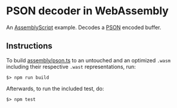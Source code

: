 PSON decoder in WebAssembly
===========================

An [AssemblyScript](http://assemblyscript.org) example. Decodes a [PSON](https://github.com/dcodeIO/PSON) encoded buffer.

Instructions
------------

To build [assembly/pson.ts](./assembly/pson.ts) to an untouched and an optimized `.wasm` including their respective `.wast` representations, run:

```
$> npm run build
```

Afterwards, to run the included test, do:

```
$> npm test
```
